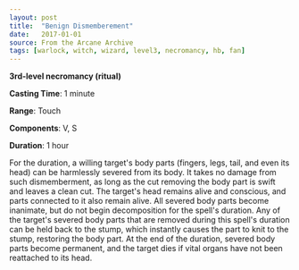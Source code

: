 ```yaml
---
layout: post
title:  "Benign Dismemberement"
date:   2017-01-01
source: From the Arcane Archive
tags: [warlock, witch, wizard, level3, necromancy, hb, fan]
---
```


**3rd-level necromancy (ritual)**

**Casting Time**: 1 minute

**Range**: Touch

**Components**: V, S

**Duration**: 1 hour

For the duration, a willing target's body parts (fingers, legs, tail, and even its head) can be harmlessly severed from its body. It takes no damage from such dismemberment, as long as the cut removing the body part is swift and leaves a clean cut. The target's head remains alive and conscious, and parts connected to it also remain alive. All severed body parts become inanimate, but do not begin decomposition for the spell's duration. Any of the target's severed body parts that are removed during this spell's duration can be held back to the stump, which instantly causes the part to knit to the stump, restoring the body part. 
At the end of the duration, severed body parts become permanent, and the target dies if vital organs have not been reattached to its head.
